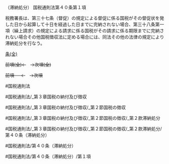 （滞納処分）
国税通則法第４０条第１項

税務署長は、第三十七条（督促）の規定による督促に係る国税がその督促状を発した日から起算して十日を経過した日までに完納されない場合、第三十八条第一項（繰上請求）の規定による請求に係る国税がその請求に係る期限までに完納されない場合その他国税徴収法に定める場合には、同法その他の法律の規定により滞納処分を行なう。

[条(全)](国税通則法＿＿＿＿＿第４０条_.md)

~~前項(全)←~~　~~→次項(全)~~

~~前項 　 ←~~　~~→次項~~



#国税通則法

#国税通則法/_第３章国税の納付及び徴収

#国税通則法/_第３章国税の納付及び徴収/_第２節国税の徴収

#国税通則法/_第３章国税の納付及び徴収/_第２節国税の徴収/_第２款滞納処分

#国税通則法/_第３章国税の納付及び徴収/_第２節国税の徴収/_第２款滞納処分/第４０条（滞納処分）

#国税通則法/第４０条（滞納処分）

#国税通則法/第４０条（滞納処分）/第１項

